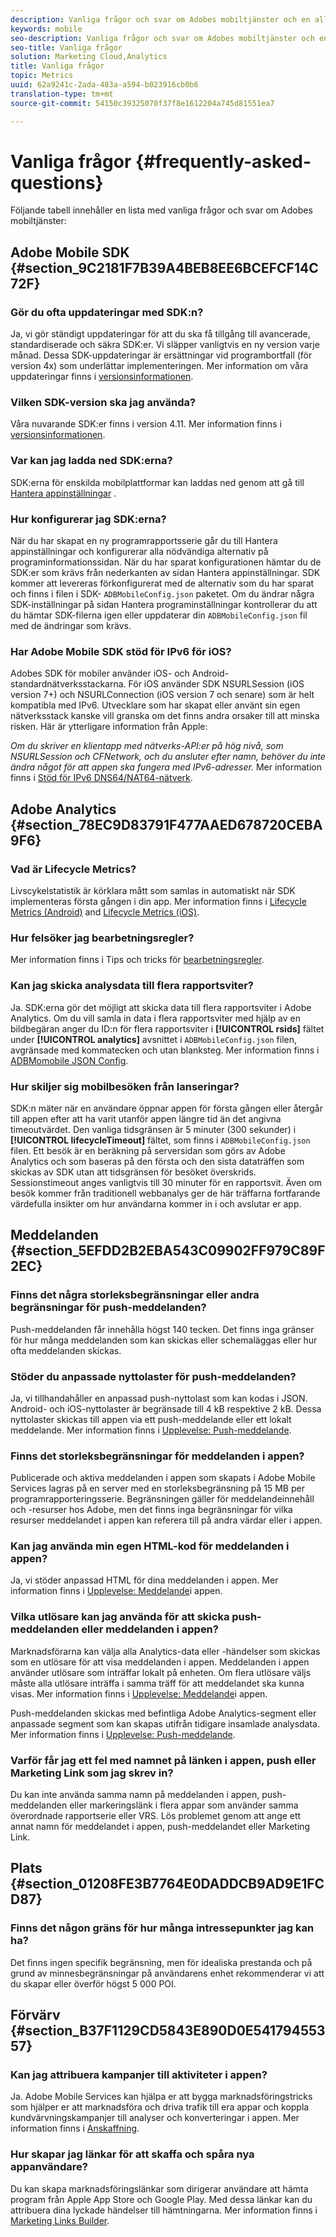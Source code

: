 ```yaml
---
description: Vanliga frågor och svar om Adobes mobiltjänster och en allmän beskrivning av funktioner.
keywords: mobile
seo-description: Vanliga frågor och svar om Adobes mobiltjänster och en allmän beskrivning av funktioner.
seo-title: Vanliga frågor
solution: Marketing Cloud,Analytics
title: Vanliga frågor
topic: Metrics
uuid: 62a9241c-2ada-483a-a594-b023916cb0b6
translation-type: tm+mt
source-git-commit: 54150c39325070f37f8e1612204a745d81551ea7

---
```



# Vanliga frågor {#frequently-asked-questions}

Följande tabell innehåller en lista med vanliga frågor och svar om Adobes mobiltjänster:

## Adobe Mobile SDK {#section_9C2181F7B39A4BEB8EE6BCEFCF14C72F}

### Gör du ofta uppdateringar med SDK:n?

Ja, vi gör ständigt uppdateringar för att du ska få tillgång till avancerade, standardiserade och säkra SDK:er. Vi släpper vanligtvis en ny version varje månad. Dessa SDK-uppdateringar är ersättningar vid programbortfall (för version 4x) som underlättar implementeringen. Mer information om våra uppdateringar finns i [versionsinformationen](https://docs.adobe.com/content/help/en/release-notes/experience-cloud/current.html).

### Vilken SDK-version ska jag använda?

Våra nuvarande SDK:er finns i version 4.11. Mer information finns i [versionsinformationen](https://docs.adobe.com/content/help/en/release-notes/experience-cloud/current.html).

### Var kan jag ladda ned SDK:erna?

SDK:erna för enskilda mobilplattformar kan laddas ned genom att gå till [Hantera appinställningar](/help/using/c-manage-app-settings/c-manage-app-settings.md) .

### Hur konfigurerar jag SDK:erna?

När du har skapat en ny programrapportsserie går du till Hantera appinställningar och konfigurerar alla nödvändiga alternativ på programinformationssidan. När du har sparat konfigurationen hämtar du de SDK:er som krävs från nederkanten av sidan Hantera appinställningar. SDK kommer att levereras förkonfigurerat med de alternativ som du har sparat och finns i filen i SDK- `ADBMobileConfig.json` paketet. Om du ändrar några SDK-inställningar på sidan Hantera programinställningar kontrollerar du att du hämtar SDK-filerna igen eller uppdaterar din `ADBMobileConfig.json` fil med de ändringar som krävs.

### Har Adobe Mobile SDK stöd för IPv6 för iOS?

Adobes SDK för mobiler använder iOS- och Android-standardnätverksstackarna. För iOS använder SDK NSURLSession (iOS version 7+) och NSURLConnection (iOS version 7 och senare) som är helt kompatibla med IPv6. Utvecklare som har skapat eller använt sin egen nätverksstack kanske vill granska om det finns andra orsaker till att minska risken. Här är ytterligare information från Apple:

*Om du skriver en klientapp med nätverks-API:er på hög nivå, som NSURLSession och CFNetwork, och du ansluter efter namn, behöver du inte ändra något för att appen ska fungera med IPv6-adresser.* Mer information finns i [Stöd för IPv6 DNS64/NAT64-nätverk](https://developer.apple.com/library/content/documentation/NetworkingInternetWeb/Conceptual/NetworkingOverview/UnderstandingandPreparingfortheIPv6Transition/UnderstandingandPreparingfortheIPv6Transition.html#__/apple_ref/doc/uid/TP40010220-CH213-SW1).


## Adobe Analytics {#section_78EC9D83791F477AAED678720CEBA9F6}

### Vad är Lifecycle Metrics?

Livscykelstatistik är körklara mått som samlas in automatiskt när SDK implementeras första gången i din app. Mer information finns i [Lifecycle Metrics (Android)](/help/android/metrics.md) and [Lifecycle Metrics (iOS)](/help/ios/metrics.md).

### Hur felsöker jag bearbetningsregler?

Mer information finns i Tips och tricks för [bearbetningsregler](https://docs.adobe.com/content/help/en/analytics/admin/admin-tools/processing-rules/processing-rules-tips.html).

### Kan jag skicka analysdata till flera rapportsviter?

Ja. SDK:erna gör det möjligt att skicka data till flera rapportsviter i Adobe Analytics. Om du vill samla in data i flera rapportsviter med hjälp av en bildbegäran anger du ID:n för flera rapportsviter i **[!UICONTROL rsids]** fältet under **[!UICONTROL analytics]** avsnittet i `ADBMobileConfig.json` filen, avgränsade med kommatecken och utan blanksteg. Mer information finns i [ADBMomobile JSON Config](/help/ios/configuration/json-config/json-config.md).

### Hur skiljer sig mobilbesöken från lanseringar?

SDK:n mäter när en användare öppnar appen för första gången eller återgår till appen efter att ha varit utanför appen längre tid än det angivna timeoutvärdet. Den vanliga tidsgränsen är 5 minuter (300 sekunder) i **[!UICONTROL lifecycleTimeout]** fältet, som finns i `ADBMobileConfig.json` filen. Ett besök är en beräkning på serversidan som görs av Adobe Analytics och som baseras på den första och den sista dataträffen som skickas av SDK utan att tidsgränsen för besöket överskrids. Sessionstimeout anges vanligtvis till 30 minuter för en rapportsvit. Även om besök kommer från traditionell webbanalys ger de här träffarna fortfarande värdefulla insikter om hur användarna kommer in i och avslutar er app.

## Meddelanden {#section_5EFDD2B2EBA543C09902FF979C89F2EC}

### Finns det några storleksbegränsningar eller andra begränsningar för push-meddelanden?

Push-meddelanden får innehålla högst 140 tecken. Det finns inga gränser för hur många meddelanden som kan skickas eller schemaläggas eller hur ofta meddelanden skickas.

### Stöder du anpassade nyttolaster för push-meddelanden?

Ja, vi tillhandahåller en anpassad push-nyttolast som kan kodas i JSON. Android- och iOS-nyttolaster är begränsade till 4 kB respektive 2 kB. Dessa nyttolaster skickas till appen via ett push-meddelande eller ett lokalt meddelande. Mer information finns i [Upplevelse: Push-meddelande](/help/using/in-app-messaging/t-create-push-message/c-experience-push-message.md).

### Finns det storleksbegränsningar för meddelanden i appen?

Publicerade och aktiva meddelanden i appen som skapats i Adobe Mobile Services lagras på en server med en storleksbegränsning på 15 MB per programrapporteringsserie. Begränsningen gäller för meddelandeinnehåll och -resurser hos Adobe, men det finns inga begränsningar för vilka resurser meddelandet i appen kan referera till på andra värdar eller i appen.

### Kan jag använda min egen HTML-kod för meddelanden i appen?

Ja, vi stöder anpassad HTML för dina meddelanden i appen. Mer information finns i [Upplevelse: Meddelande](/help/using/in-app-messaging/t-in-app-message/c-experience-in-app-message.md)i appen.

### Vilka utlösare kan jag använda för att skicka push-meddelanden eller meddelanden i appen?

Marknadsförarna kan välja alla Analytics-data eller -händelser som skickas som en utlösare för att visa meddelanden i appen. Meddelanden i appen använder utlösare som inträffar lokalt på enheten. Om flera utlösare väljs måste alla utlösare inträffa i samma träff för att meddelandet ska kunna visas. Mer information finns i [Upplevelse: Meddelande](/help/using/in-app-messaging/t-in-app-message/c-experience-in-app-message.md)i appen.

Push-meddelanden skickas med befintliga Adobe Analytics-segment eller anpassade segment som kan skapas utifrån tidigare insamlade analysdata. Mer information finns i [Upplevelse: Push-meddelande](/help/using/in-app-messaging/t-create-push-message/c-experience-push-message.md).

### Varför får jag ett fel med namnet på länken i appen, push eller Marketing Link som jag skrev in?

Du kan inte använda samma namn på meddelanden i appen, push-meddelanden eller markeringslänk i flera appar som använder samma överordnade rapportserie eller VRS. Lös problemet genom att ange ett annat namn för meddelandet i appen, push-meddelandet eller Marketing Link.

## Plats {#section_01208FE3B7764E0DADDCB9AD9E1FCD87}

### Finns det någon gräns för hur många intressepunkter jag kan ha?

Det finns ingen specifik begränsning, men för idealiska prestanda och på grund av minnesbegränsningar på användarens enhet rekommenderar vi att du skapar eller överför högst 5 000 POI.

## Förvärv {#section_B37F1129CD5843E890D0E54179455357}

### Kan jag attribuera kampanjer till aktiviteter i appen?

Ja. Adobe Mobile Services kan hjälpa er att bygga marknadsföringstricks som hjälper er att marknadsföra och driva trafik till era appar och koppla kundvärvningskampanjer till analyser och konverteringar i appen. Mer information finns i [Anskaffning](/help/using/acquisition-main/acquisition-main.md).

### Hur skapar jag länkar för att skaffa och spåra nya appanvändare?

Du kan skapa marknadsföringslänkar som dirigerar användare att hämta program från Apple App Store och Google Play. Med dessa länkar kan du attribuera dina lyckade händelser till hämtningarna. Mer information finns i [Marketing Links Builder](/help/using/acquisition-main/c-marketing-links-builder/c-marketing-links-builder.md).
